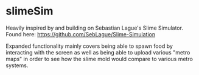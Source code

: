 # slimeSim
Heavily inspired by and building on Sebastian Lague's Slime Simulator.
Found here: https://github.com/SebLague/Slime-Simulation

Expanded functionality mainly covers being able to spawn food by interacting with the screen as well as being able to upload various "metro maps" in order to see how the slime mold would compare to various metro systems.
